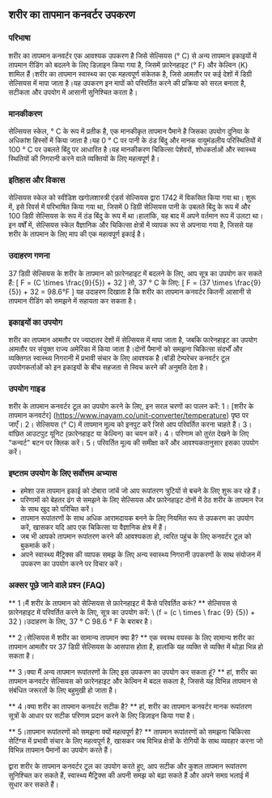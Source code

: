 ## शरीर का तापमान कनवर्टर उपकरण

### परिभाषा
शरीर का तापमान कनवर्टर एक आवश्यक उपकरण है जिसे सेल्सियस (° C) से अन्य तापमान इकाइयों में तापमान रीडिंग को बदलने के लिए डिज़ाइन किया गया है, जिसमें फ़ारेनहाइट (° F) और केल्विन (K) शामिल हैं।शरीर का तापमान स्वास्थ्य का एक महत्वपूर्ण संकेतक है, जिसे आमतौर पर कई देशों में डिग्री सेल्सियस में मापा जाता है।यह उपकरण इन मापों को परिवर्तित करने की प्रक्रिया को सरल बनाता है, सटीकता और उपयोग में आसानी सुनिश्चित करता है।

### मानकीकरण
सेल्सियस स्केल, ° C के रूप में प्रतीक है, एक मानकीकृत तापमान पैमाने है जिसका उपयोग दुनिया के अधिकांश हिस्सों में किया जाता है।यह 0 ° C पर पानी के ठंड बिंदु और मानक वायुमंडलीय परिस्थितियों में 100 ° C पर उबलते बिंदु पर आधारित है।यह मानकीकरण चिकित्सा पेशेवरों, शोधकर्ताओं और स्वास्थ्य स्थितियों की निगरानी करने वाले व्यक्तियों के लिए महत्वपूर्ण है।

### इतिहास और विकास
सेल्सियस स्केल को स्वीडिश खगोलशास्त्री एंडर्स सेल्सियस द्वारा 1742 में विकसित किया गया था। शुरू में, इसे रिवर्स में परिभाषित किया गया था, जिसमें 0 डिग्री सेल्सियस पानी के उबलते बिंदु के रूप में और 100 डिग्री सेल्सियस के रूप में ठंड बिंदु के रूप में था।हालांकि, यह बाद में अपने वर्तमान रूप में उलटा था।इन वर्षों में, सेल्सियस स्केल वैज्ञानिक और चिकित्सा क्षेत्रों में व्यापक रूप से अपनाया गया है, जिससे यह शरीर के तापमान के लिए माप की एक महत्वपूर्ण इकाई है।

### उदाहरण गणना
37 डिग्री सेल्सियस के शरीर के तापमान को फ़ारेनहाइट में बदलने के लिए, आप सूत्र का उपयोग कर सकते हैं:
\[ F = (C \times \frac{9}{5}) + 32 \]
तो, 37 ° C के लिए:
\[ F = (37 \times \frac{9}{5}) + 32 = 98.6°F \]
यह उदाहरण दिखाता है कि शरीर का तापमान कनवर्टर कितनी आसानी से तापमान रीडिंग को समझने में सहायता कर सकता है।

### इकाइयों का उपयोग
शरीर का तापमान आमतौर पर ज्यादातर देशों में सेल्सियस में मापा जाता है, जबकि फारेनहाइट का उपयोग आमतौर पर संयुक्त राज्य अमेरिका में किया जाता है।दोनों पैमानों को समझना चिकित्सा संदर्भों और व्यक्तिगत स्वास्थ्य निगरानी में प्रभावी संचार के लिए आवश्यक है।बॉडी टेम्परेचर कनवर्टर टूल उपयोगकर्ताओं को इन इकाइयों के बीच सहजता से स्विच करने की अनुमति देता है।

### उपयोग गाइड
शरीर के तापमान कनवर्टर टूल का उपयोग करने के लिए, इन सरल चरणों का पालन करें:
1। [शरीर के तापमान कनवर्टर] (https://www.inayam.co/unit-converter/temperature) पृष्ठ पर जाएँ।
2। सेल्सियस (° C) में तापमान मूल्य को इनपुट करें जिसे आप परिवर्तित करना चाहते हैं।
3। वांछित आउटपुट यूनिट (फ़ारेनहाइट या केल्विन) का चयन करें।
4। परिणाम को तुरंत देखने के लिए "कन्वर्ट" बटन पर क्लिक करें।
5। परिवर्तित मूल्य की समीक्षा करें और आवश्यकतानुसार इसका उपयोग करें।

### इष्टतम उपयोग के लिए सर्वोत्तम अभ्यास
- हमेशा उस तापमान इकाई को दोबारा जांचें जो आप रूपांतरण त्रुटियों से बचने के लिए शुरू कर रहे हैं।
- परिणामों को बेहतर ढंग से समझने के लिए सेल्सियस और फ़ारेनहाइट दोनों में ठेठ शरीर के तापमान रेंज के साथ खुद को परिचित करें।
- तापमान रूपांतरणों के साथ अधिक आरामदायक बनने के लिए नियमित रूप से उपकरण का उपयोग करें, खासकर यदि आप एक चिकित्सा या वैज्ञानिक क्षेत्र में हैं।
- जब भी आपको तापमान रूपांतरण करने की आवश्यकता हो, त्वरित पहुंच के लिए कनवर्टर टूल को बुकमार्क करें।
- अपने स्वास्थ्य मैट्रिक्स की व्यापक समझ के लिए अन्य स्वास्थ्य निगरानी उपकरणों के साथ संयोजन में उपकरण का उपयोग करने पर विचार करें।

### अक्सर पूछे जाने वाले प्रश्न (FAQ)

** 1।मैं शरीर के तापमान को सेल्सियस से फ़ारेनहाइट में कैसे परिवर्तित करूं? **
सेल्सियस से फ़ारेनहाइट में परिवर्तित करने के लिए, सूत्र का उपयोग करें: \ (f = (c \ times \ frac {9} {5}) + 32 \)।उदाहरण के लिए, 37 ° C 98.6 ° F के बराबर है।

** 2।सेल्सियस में शरीर का सामान्य तापमान क्या है? **
एक स्वस्थ वयस्क के लिए सामान्य शरीर का तापमान आमतौर पर 37 डिग्री सेल्सियस के आसपास होता है, हालांकि यह व्यक्ति से व्यक्ति में थोड़ा भिन्न हो सकता है।

** 3।क्या मैं अन्य तापमान रूपांतरणों के लिए इस उपकरण का उपयोग कर सकता हूं? **
हां, शरीर का तापमान कनवर्टर सेल्सियस को फ़ारेनहाइट और केल्विन में बदल सकता है, जिससे यह विभिन्न तापमान से संबंधित जरूरतों के लिए बहुमुखी हो जाता है।

** 4।क्या शरीर का तापमान कनवर्टर सटीक है? **
हां, शरीर का तापमान कनवर्टर मानक रूपांतरण सूत्रों के आधार पर सटीक परिणाम प्रदान करने के लिए डिज़ाइन किया गया है।

** 5।तापमान रूपांतरणों को समझना क्यों महत्वपूर्ण है? **
तापमान रूपांतरणों को समझना चिकित्सा सेटिंग्स में प्रभावी संचार के लिए महत्वपूर्ण है, खासकर जब विभिन्न क्षेत्रों के रोगियों के साथ व्यवहार करना जो विभिन्न तापमान पैमानों का उपयोग करते हैं।

द्वारा शरीर के तापमान कनवर्टर टूल का उपयोग करते हुए, आप सटीक और कुशल तापमान रूपांतरण सुनिश्चित कर सकते हैं, स्वास्थ्य मैट्रिक्स की अपनी समझ को बढ़ा सकते हैं और अपने समग्र भलाई में सुधार कर सकते हैं।